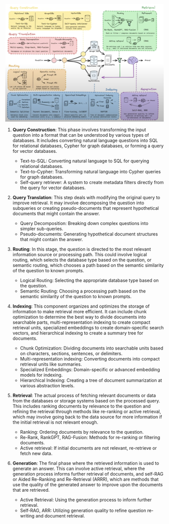 
![rag-flowchart-langchain](rag-flowchart.png)

1. **Query Construction**: This phase involves transforming the input question into a format that can be understood by various types of databases. It includes converting natural language questions into SQL for relational databases, Cypher for graph databases, or forming a query for vector databases.
   - Text-to-SQL: Converting natural language to SQL for querying relational databases.
   - Text-to-Cypher: Transforming natural language into Cypher queries for graph databases.
   - Self-query retriever: A system to create metadata filters directly from the query for vector databases.

2. **Query Translation**: This step deals with modifying the original query to improve retrieval. It may involve decomposing the question into subqueries or creating pseudo-documents that represent hypothetical documents that might contain the answer.
   - Query Decomposition: Breaking down complex questions into simpler sub-queries.
   - Pseudo-documents: Generating hypothetical document structures that might contain the answer.

3. **Routing**: In this stage, the question is directed to the most relevant information source or processing path. This could involve logical routing, which selects the database type based on the question, or semantic routing, which chooses a path based on the semantic similarity of the question to known prompts.
   - Logical Routing: Selecting the appropriate database type based on the question.
   - Semantic Routing: Choosing a processing path based on the semantic similarity of the question to known prompts.

4. **Indexing**: This component organizes and optimizes the storage of information to make retrieval more efficient. It can include chunk optimization to determine the best way to divide documents into searchable parts, multi-representation indexing to create compact retrieval units, specialized embeddings to create domain-specific search vectors, and hierarchical indexing to create a summary tree for documents.
   - Chunk Optimization: Dividing documents into searchable units based on characters, sections, sentences, or delimiters.
   - Multi-representation indexing: Converting documents into compact retrieval units like summaries.
   - Specialized Embeddings: Domain-specific or advanced embedding models for indexing.
   - Hierarchical Indexing: Creating a tree of document summarization at various abstraction levels.

5. **Retrieval**: The actual process of fetching relevant documents or data from the databases or storage systems based on the processed query. This includes ranking documents by relevance to the question and refining the retrieval through methods like re-ranking or active retrieval, which may involve going back to the data source for more information if the initial retrieval is not relevant enough.
   - Ranking: Ordering documents by relevance to the question.
   - Re-Rank, RankGPT, RAG-Fusion: Methods for re-ranking or filtering documents.
   - Active retrieval: If initial documents are not relevant, re-retrieve or fetch new data.

6. **Generation**: The final phase where the retrieved information is used to generate an answer. This can involve active retrieval, where the generation process informs further retrieval of documents, and self-RAG or Aided Re-Ranking and Re-Retrieval (ARRR), which are methods that use the quality of the generated answer to improve upon the documents that are retrieved.
   - Active Retrieval: Using the generation process to inform further retrieval.
   - Self-RAG, ARR: Utilizing generation quality to refine question re-writing and document retrieval.
